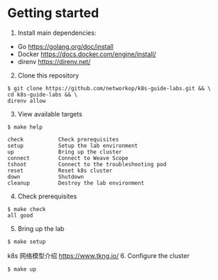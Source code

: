# Getting started

1. Install main dependencies:

  * Go https://golang.org/doc/install
  * Docker https://docs.docker.com/engine/install/
  * direnv https://direnv.net/

2. Clone this repository

```
$ git clone https://github.com/networkop/k8s-guide-labs.git && \
cd k8s-guide-labs && \
direnv allow
```

3. View available targets

```
$ make help

check           Check prerequisites
setup           Setup the lab environment
up              Bring up the cluster
connect         Connect to Weave Scope
tshoot          Connect to the troubleshooting pod
reset           Reset k8s cluster
down            Shutdown
cleanup         Destroy the lab environment
```

4. Check prerequisites

```
$ make check
all good
```

5. Bring up the lab

```
$ make setup
```
k8s 网络模型介绍
https://www.tkng.io/ 
6. Configure the cluster

```
$ make up
```

